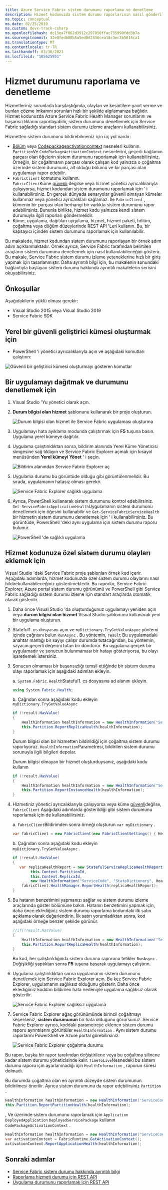 ```yaml
---
title: Azure Service Fabric sistem durumunu raporlama ve denetleme
description: Hizmet kodunuzda sistem durumu raporlarının nasıl gönderileceğini ve Azure Service Fabric tarafından sağlanan sistem durumu izleme araçlarını kullanarak hizmetinizin sistem durumunu nasıl denetleyeceğinizi öğrenin.
ms.topic: conceptual
ms.date: 02/25/2019
ms.custom: devx-track-csharp
ms.openlocfilehash: dc15ea7f062d3912c297050ffac755990fdd3b7a
ms.sourcegitcommit: 32e0fedb80b5a5ed0d2336cea18c3ec3b5015ca1
ms.translationtype: MT
ms.contentlocale: tr-TR
ms.lasthandoff: 03/30/2021
ms.locfileid: "105625951"
---
```

# <a name="report-and-check-service-health"></a>Hizmet durumunu raporlama ve denetleme
Hizmetleriniz sorunlarla karşılaştığında, olayları ve kesintilere yanıt verme ve bunları çözme imkanını sorunları hızlı bir şekilde algılamanıza bağlıdır. Hizmet kodunuzda Azure Service Fabric Health Manager sorunlarını ve başarısızlıklarını raporlayabilir, sistem durumunu denetlemek için Service Fabric sağladığı standart sistem durumu izleme araçlarını kullanabilirsiniz.

Hizmetten sistem durumunu bildirebilmeniz için üç yol vardır:

* [Bölüm](/dotnet/api/system.fabric.istatefulservicepartition) veya [Codepackageactivationcontext](/dotnet/api/system.fabric.codepackageactivationcontext) nesneleri kullanın.  
  `Partition`Ve `CodePackageActivationContext` nesnelerini, geçerli bağlamın parçası olan öğelerin sistem durumunu raporlamak için kullanabilirsiniz. Örneğin, bir çoğaltmanın parçası olarak çalışan kod yalnızca o çoğaltma üzerinde sistem durumunu, ait olduğu bölümü ve bir parçası olan uygulamayı rapor edebilir.
* `FabricClient` komutunu kullanın.   
  `FabricClient`Küme [güvenli](service-fabric-cluster-security.md) değilse veya hizmet yönetici ayrıcalıklarıyla çalışıyorsa, hizmet kodundan sistem durumunu raporlamak için ' i kullanabilirsiniz. En gerçek dünyada senaryolar güvenli olmayan kümeler kullanmaz veya yönetici ayrıcalıkları sağlamaz. İle `FabricClient` , kümenin bir parçası olan herhangi bir varlıkta sistem durumunu rapor edebilirsiniz. Bununla birlikte, hizmet kodu yalnızca kendi sistem durumuyla ilgili raporları göndermelidir.
* Küme, uygulama, dağıtılan uygulama, hizmet, hizmet paketi, bölüm, çoğaltma veya düğüm düzeylerinde REST API 'Leri kullanın. Bu, bir kapsayıcı içinden sistem durumunu raporlamak için kullanılabilir.

Bu makalede, hizmet kodundan sistem durumunu raporlayan bir örnek adım adım açıklanmaktadır. Örnek ayrıca, Service Fabric tarafından belirtilen araçların sistem durumunu denetlemek için nasıl kullanılabileceğini gösterir. Bu makale, Service Fabric sistem durumu izleme yeteneklerine hızlı bir giriş yapmak için tasarlanmıştır. Daha ayrıntılı bilgi için, bu makalenin sonundaki bağlantıyla başlayan sistem durumu hakkında ayrıntılı makalelerin serisini okuyabilirsiniz.

## <a name="prerequisites"></a>Önkoşullar
Aşağıdakilerin yüklü olması gerekir:

* Visual Studio 2015 veya Visual Studio 2019
* Service Fabric SDK

## <a name="to-create-a-local-secure-dev-cluster"></a>Yerel bir güvenli geliştirici kümesi oluşturmak için
* PowerShell 'i yönetici ayrıcalıklarıyla açın ve aşağıdaki komutları çalıştırın:

![Güvenli bir geliştirici kümesi oluşturmayı gösteren komutlar](./media/service-fabric-diagnostics-how-to-report-and-check-service-health/create-secure-dev-cluster.png)

## <a name="to-deploy-an-application-and-check-its-health"></a>Bir uygulamayı dağıtmak ve durumunu denetlemek için
1. Visual Studio 'Yu yönetici olarak açın.
1. **Durum bilgisi olan hizmet** şablonunu kullanarak bir proje oluşturun.
   
    ![Durum bilgisi olan hizmet ile Service Fabric uygulaması oluşturma](./media/service-fabric-diagnostics-how-to-report-and-check-service-health/create-stateful-service-application-dialog.png)
1. Uygulamayı hata ayıklama modunda çalıştırmak için **F5** tuşuna basın. Uygulama yerel kümeye dağıtılır.
1. Uygulama çalıştırıldıktan sonra, bildirim alanında Yerel Küme Yöneticisi simgesine sağ tıklayın ve Service Fabric Explorer açmak için kısayol menüsünden **Yerel kümeyi Yönet** ' i seçin.
   
    ![Bildirim alanından Service Fabric Explorer aç](./media/service-fabric-diagnostics-how-to-report-and-check-service-health/LaunchSFX.png)
1. Uygulama durumu bu görüntüde olduğu gibi görüntülenmelidir. Bu sırada, uygulamanın hatasız olması gerekir.
   
    ![Service Fabric Explorer sağlıklı uygulama](./media/service-fabric-diagnostics-how-to-report-and-check-service-health/sfx-healthy-app.png)
1. Ayrıca, PowerShell kullanarak sistem durumunu kontrol edebilirsiniz. ```Get-ServiceFabricApplicationHealth```Uygulamanın sistem durumunu denetlemek için öğesini kullanabilir ve ```Get-ServiceFabricServiceHealth``` bir hizmetin sistem durumunu denetlemek için ' i kullanabilirsiniz. Bu görüntüde, PowerShell 'deki aynı uygulama için sistem durumu raporu bulunur.
   
    ![PowerShell 'de sağlıklı uygulama](./media/service-fabric-diagnostics-how-to-report-and-check-service-health/ps-healthy-app-report.png)

## <a name="to-add-custom-health-events-to-your-service-code"></a>Hizmet kodunuza özel sistem durumu olayları eklemek için
Visual Studio 'daki Service Fabric proje şablonları örnek kod içerir. Aşağıdaki adımlarda, hizmet kodunuzda özel sistem durumu olaylarını nasıl bildirekullanabileceğiniz gösterilmektedir. Bu raporlar, Service Fabric Explorer, Azure portal sistem durumu görünümü ve PowerShell gibi Service Fabric sağladığı sistem durumu izleme için standart araçlarda otomatik olarak gösterilir.

1. Daha önce Visual Studio 'da oluşturduğunuz uygulamayı yeniden açın veya **durum bilgisi olan hizmet** Visual Studio şablonunu kullanarak yeni bir uygulama oluşturun.
1. Stateful1. cs dosyasını açın ve `myDictionary.TryGetValueAsync` yöntemi içinde çağrısını bulun `RunAsync` . Bu yöntemin, `result` Bu uygulamadaki anahtar mantığı bir sayıyı çalışır durumda tutacağından, bu yöntemin, sayacın geçerli değerini tutan bir döndürür. Bu uygulama gerçek bir uygulamadır ve sonucun bulunmaması bir hatayı gösteriyorsa, bu olayı işaretlemek istersiniz.
1. Sonucun olmaması bir başarısızlığı temsil ettiğinde bir sistem durumu olayı raporlamak için aşağıdaki adımları ekleyin.
   
    a. `System.Fabric.Health`Stateful1. cs dosyasına ad alanını ekleyin.
   
    ```csharp
    using System.Fabric.Health;
    ```
   
    b. Çağrıdan sonra aşağıdaki kodu ekleyin `myDictionary.TryGetValueAsync`
   
    ```csharp
    if (!result.HasValue)
    {
        HealthInformation healthInformation = new HealthInformation("ServiceCode", "StateDictionary", HealthState.Error);
        this.Partition.ReportReplicaHealth(healthInformation);
    }
    ```
    Durum bilgisi olan bir hizmetten bildirildiği için çoğaltma sistem durumu raporlıyoruz. `HealthInformation`Parametresi, bildirilen sistem durumu sorunuyla ilgili bilgileri depolar.
   
    Durum bilgisi olmayan bir hizmet oluşturduysanız, aşağıdaki kodu kullanın
   
    ```csharp
    if (!result.HasValue)
    {
        HealthInformation healthInformation = new HealthInformation("ServiceCode", "StateDictionary", HealthState.Error);
        this.Partition.ReportInstanceHealth(healthInformation);
    }
    ```
1. Hizmetiniz yönetici ayrıcalıklarıyla çalışıyorsa veya küme [güvenli](service-fabric-cluster-security.md)değilse, `FabricClient` Aşağıdaki adımlarda gösterildiği gibi sistem durumunu raporlamak için de kullanabilirsiniz.  
   
    a. `FabricClient`Bildirimden sonra örneği oluşturun `var myDictionary` .
   
    ```csharp
    var fabricClient = new FabricClient(new FabricClientSettings() { HealthReportSendInterval = TimeSpan.FromSeconds(0) });
    ```
   
    b. Çağrıdan sonra aşağıdaki kodu ekleyin `myDictionary.TryGetValueAsync` .
   
    ```csharp
    if (!result.HasValue)
    {
       var replicaHealthReport = new StatefulServiceReplicaHealthReport(
            this.Context.PartitionId,
            this.Context.ReplicaId,
            new HealthInformation("ServiceCode", "StateDictionary", HealthState.Error));
        fabricClient.HealthManager.ReportHealth(replicaHealthReport);
    }
    ```
1. Bu hatanın benzetimini yapmanızı sağlar ve sistem durumu izleme araçlarında göster bölümüne bakın. Hatanın benzetimini yapmak için, daha önce eklediğiniz sistem durumu raporlama kodundaki ilk satırı açıklama olarak değerlendirin. İlk satırı yorumladıktan sonra, kod aşağıdaki örneğe benzer şekilde görünür.
   
    ```csharp
    //if(!result.HasValue)
    {
        HealthInformation healthInformation = new HealthInformation("ServiceCode", "StateDictionary", HealthState.Error);
        this.Partition.ReportReplicaHealth(healthInformation);
    }
    ```
   Bu kod, her çalıştırıldığında sistem durumu raporunu tetikler `RunAsync` . Değişikliği yaptıktan sonra **F5** tuşuna basarak uygulamayı çalıştırın.
1. Uygulama çalıştırıldıktan sonra uygulamanın sistem durumunu denetlemek için Service Fabric Explorer açın. Bu kez Service Fabric Explorer, uygulamanın sağlıksız olduğunu gösterir. Daha önce eklediğimiz koddan bildirilen hata nedeniyle uygulama sağlıksız olarak gösterilir.
   
    ![Service Fabric Explorer sağlıksız uygulama](./media/service-fabric-diagnostics-how-to-report-and-check-service-health/sfx-unhealthy-app.png)
1. Service Fabric Explorer ağaç görünümünde birincil çoğaltmayı seçerseniz, **sistem durumunun** bir hata olduğunu görürsünüz. Service Fabric Explorer ayrıca, koddaki parametreye eklenen sistem durumu raporu ayrıntılarını görüntüler `HealthInformation` . Aynı sistem durumu raporlarını PowerShell ve Azure portal görebilirsiniz.
   
    ![Service Fabric Explorer çoğaltma durumu](./media/service-fabric-diagnostics-how-to-report-and-check-service-health/replica-health-error-report-sfx.png)

Bu rapor, başka bir rapor tarafından değiştirilene veya bu çoğaltma silinene kadar sistem durumu yöneticisinde kalır. `TimeToLive`Nesnedeki bu sistem durumu raporu için ayarlanmadığı için `HealthInformation` , raporun süresi dolmadı.

Bu durumda çoğaltma olan en ayrıntılı düzeyde sistem durumunun bildirilmesi önerilir. Ayrıca sistem durumunu da rapor edebilirsiniz `Partition` .

```csharp
HealthInformation healthInformation = new HealthInformation("ServiceCode", "StateDictionary", HealthState.Error);
this.Partition.ReportPartitionHealth(healthInformation);
```

, Ve üzerinde sistem durumunu raporlamak için `Application` `DeployedApplication` `DeployedServicePackage` kullanın  `CodePackageActivationContext` .

```csharp
HealthInformation healthInformation = new HealthInformation("ServiceCode", "StateDictionary", HealthState.Error);
var activationContext = FabricRuntime.GetActivationContext();
activationContext.ReportApplicationHealth(healthInformation);
```

## <a name="next-steps"></a>Sonraki adımlar
* [Service Fabric sistem durumu hakkında ayrıntılı bilgi](service-fabric-health-introduction.md)
* [Raporlama hizmeti durumu için REST API](/rest/api/servicefabric/report-the-health-of-a-service)
* [Uygulama durumunu raporlamak için REST API](/rest/api/servicefabric/report-the-health-of-an-application)
